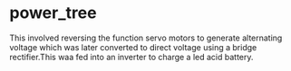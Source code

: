 # power_tree
This involved reversing the function servo motors to generate alternating voltage which was later converted to direct voltage using a bridge rectifier.This waa fed into an inverter to charge a led acid battery.
